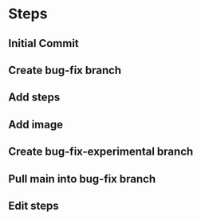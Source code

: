 # Steps
## Initial Commit
## Create bug-fix branch
## Add steps
## Add image
## Create bug-fix-experimental branch
## Pull main into bug-fix branch
## Edit steps
